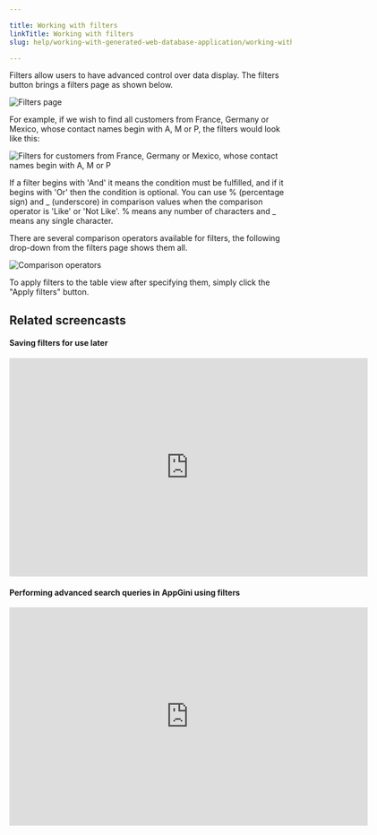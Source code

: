 ```yaml
---

title: Working with filters
linkTitle: Working with filters
slug: help/working-with-generated-web-database-application/working-with-filters

---
```




Filters allow users to have advanced control over data display. The
filters button brings a filters page as shown below.


![Filters page](https://cdn.bigprof.com/appgini-desktop/help/working-with-filters-1.png "Filters page")


For example, if we wish to find all customers from France, Germany or
Mexico, whose contact names begin with A, M or P, the filters would look
like this:


![Filters for customers from France, Germany or Mexico, whose contact names begin with A, M or P](https://cdn.bigprof.com/appgini-desktop/help/northwind-customers.png "Filters for customers from France, Germany or Mexico, whose contact names begin with A, M or P")


If a filter begins with \'And\' it means the condition must be
fulfilled, and if it begins with \'Or\' then the condition is optional.
You can use % (percentage sign) and \_ (underscore) in comparison values
when the comparison operator is \'Like\' or \'Not Like\'. % means any
number of characters and \_ means any single character.

There are several comparison operators available for filters, the
following drop-down from the filters page shows them all.


![](https://cdn.bigprof.com/appgini-desktop/help/working-with-filters-3.png "Comparison operators")


To apply filters to the table view after specifying them, simply click
the \"Apply filters\" button.

## Related screencasts

#### Saving filters for use later

<iframe width="640" height="390" src="https://www.youtube.com/embed/7gMWoVh62wU" frameborder="0" allowfullscreen=""></iframe>

#### Performing advanced search queries in AppGini using filters

<iframe width="640" height="390" src="https://www.youtube.com/embed/BNSFbWXWBJA" frameborder="0" allowfullscreen=""></iframe>

